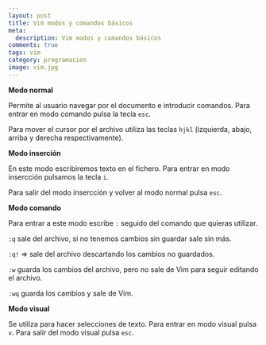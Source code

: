 ```yaml
---
layout: post
title: Vim modos y comandos básicos
meta:
  description: Vim modos y comandos básicos
comments: true
tags: vim
category: programacion
image: vim.jpg
---
```


**Modo normal**

Permite al usuario navegar por el documento e introducir comandos.
Para entrar en modo comando pulsa la tecla `esc`.

Para mover el cursor por el archivo utiliza las teclas `hjkl` (izquierda, abajo, arriba y derecha respectivamente).

**Modo inserción**

En este modo escribiremos texto en el fichero.
Para entrar en modo insercción pulsamos la tecla `i`.

Para salir del modo insercción y volver al modo normal pulsa `esc`.

**Modo comando**

Para entrar a este modo escribe `:` seguido del comando que quieras utilizar.

`:q` sale del archivo, si no tenemos cambios sin guardar sale sin más.

`:q!` => sale del archivo descartando los cambios no guardados.

`:w` guarda los cambios del archivo, pero no sale de Vim para seguir editando el archivo.

`:wq` guarda los cambios y sale de Vim.

**Modo visual**

Se utiliza para hacer selecciones de texto.
Para entrar en modo visual pulsa `v`.
Para salir del modo visual pulsa `esc`.
